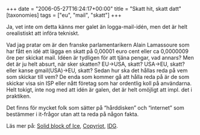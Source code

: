 +++
date = "2006-05-27T16:24:17+00:00"
title = "Skatt hit, skatt datt"
[taxonomies]
tags = ["eu", "mail", "skatt"]
+++

Ja, vet inte om detta känns mer galet än logga-mail-idén, men det är helt orealistiskt att införa tekniskt.

Vad jag pratar om är den franske parlamentarikern Alain Lamassoure som har fått en idé att lägga en skatt på 0,00001 euro cent eller ca 0,0000009 öre per skickat mail. Idéen är tydligen för att tjäna pengar, vad annars? Men det är ju helt absurt, när sker skatten? EU->USA, skatt? USA->EU, skatt? eller kanse gmail(USA)->EU, skatt? Sedan hur ska det hållas reda på vem som skickar till vem? De enda som kommer gå att hålla reda på är de som skickar visa sin ISP eller nått företag som har ordentlig koll på användarna. Helt tokigt, inte nog med att idén är galen, det är helt omöjligt att impl. det i praktiken.

Det finns för mycket folk som sätter på &#8220;hårddisken&#8221; och &#8220;internet&#8221; som bestämmer i it-frågor utan att ta reda på någon fakta.

Läs mer på: [Solid block of Ice][1], [Copyriot][2], [IDG][3].



<small></small>

 [1]: https://web.archive.org/web/20060813120324/http://blog.isecore.net/2006/05/27/skatt-pa-epost-och-sms/
 [2]: http://copyriot.blogspot.com/2006/05/protokollverket.html
 [3]: http://www.idg.se/ArticlePages/200605/27/20060527031129_PFA/20060527031129_PFA.dbp.asp
